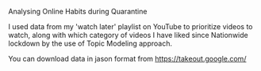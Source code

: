 Analysing Online Habits during Quarantine

I used data from my 'watch later' playlist on YouTube to prioritize videos to watch, 
along with which category of videos I have liked since Nationwide lockdown by the use of Topic Modeling approach.


You can download data in jason format from https://takeout.google.com/


